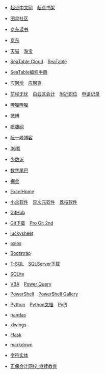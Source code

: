 * [起点中文网](https://m.qidian.com/)&emsp;[起点书架](https://m.qidian.com/bookshelf/my)
* [图灵社区](https://m.ituring.com.cn/)
* [京东读书](https://e.m.jd.com/)

* [京东](https://m.jd.com/)
* [天猫](https://www.tmall.com/)&emsp;[淘宝](https://m.taobao.com/)

* [SeaTable Cloud](https://cloud.seatable.cn/)&emsp;[SeaTable](https://www.seatable.cn/)
* [SeaTable编程手册](https://seatable.github.io/seatable-scripts-cn/)
* [应聘增](https://cloud.seatable.cn/dtable/forms/b33925da-434e-42bd-bcdc-fd540cff3330/)&emsp;[应聘查](https://cloud.seatable.cn/external-apps/79e33d3f-f884-4c25-b457-8caf1e86c790/)

* [前程无忧](https://m.51job.com/)&emsp;[白云区会计](https://msearch.51job.com/job_list.php?keyword=会计&jobarea=030205&saltype=5000-6000)&emsp;[附近职位](https://m.51job.com/search/recommend.php?type=nearby)&emsp;[申请记录](https://m.51job.com/my/applyhistory.php)

* [哔哩哔哩](https://m.bilibili.com/)
* [微博](https://m.weibo.cn/)

* [喷嚏网](http://www.dapenti.com/)
* [阮一峰博客](http://ruanyifeng.com/blog/)
* [36氪](https://m.36kr.com/)
* [少数派](https://sspai.com/)
* [数字尾巴](https://m.dgtle.com/)

* [掘金](https://juejin.cn/)
* [ExcelHome](https://club.excelhome.net/)
* [小众软件](https://www.appinn.com/)&emsp;[异次元软件](https://www.iplaysoft.com/)&emsp;[荔枝软件](https://www.lizhi.io/)

* [GitHub](https://github.com/)
* [Git下载](https://git-scm.com/)&emsp;[Pro Git 2nd](https://git-scm.com/book/zh/v2)
* [luckysheet](https://mengshukeji.github.io/LuckysheetDocs/zh/guide/)
* [axios](https://github.com/axios/axios)

* [Bootstrap](https://getbootstrap.com/)

* [T-SQL](https://docs.microsoft.com/zh-cn/sql/t-sql/language-reference)&emsp;[SQLServer下载](https://www.microsoft.com/zh-cn/sql-server/sql-server-downloads)
* [SQLite](https://www.sqlite.org/index.html)

* [VBA](https://docs.microsoft.com/zh-cn/office/vba/api/overview/)&emsp;[Power Query](https://docs.microsoft.com/zh-cn/powerquery-m/)

* [PowerShell](https://docs.microsoft.com/zh-cn/powershell/scripting/overview)&emsp;[PowerShell Gallery](https://www.powershellgallery.com/)

* [Python](https://www.python.org/)&emsp;[Python文档](https://docs.python.org/zh-cn/3/)&emsp;[PyPI](https://pypi.org/)
* [pandas](https://pandas.pydata.org/docs/)
* [xlwings](https://docs.xlwings.org/en/stable/quickstart.html)
* [Flask](https://flask.palletsprojects.com/)

* [markdown](https://commonmark.org/help/)
* [字符实体](https://html.spec.whatwg.org/multipage/named-characters.html#named-character-references)

* [正保会计网校_继续教育](http://jxjy.chinaacc.com/gd)

